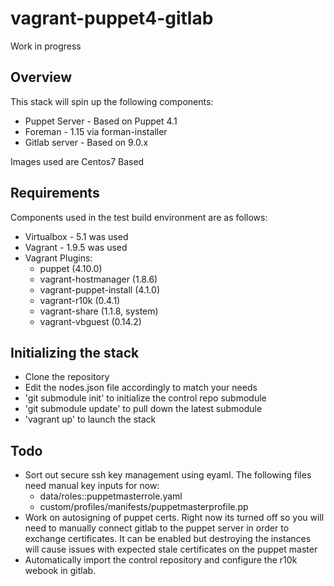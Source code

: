# vagrant-puppet4-gitlab

Work in progress

## Overview
This stack will spin up the following components:

- Puppet Server - Based on Puppet 4.1
- Foreman - 1.15 via forman-installer
- Gitlab server - Based on 9.0.x

Images used are Centos7 Based

## Requirements
Components used in the test build environment are as follows:
- Virtualbox - 5.1 was used
- Vagrant - 1.9.5 was used
- Vagrant Plugins:
  - puppet (4.10.0)
  - vagrant-hostmanager (1.8.6)
  - vagrant-puppet-install (4.1.0)
  - vagrant-r10k (0.4.1)
  - vagrant-share (1.1.8, system)
  - vagrant-vbguest (0.14.2)

## Initializing the stack

- Clone the repository
- Edit the nodes.json file accordingly to match your needs
- 'git submodule init' to initialize the control repo submodule
- 'git submodule update' to pull down the latest submodule
- 'vagrant up' to launch the stack

## Todo
- Sort out secure ssh key management using eyaml.  The following files need manual key inputs for now:
  - data/roles::puppetmasterrole.yaml
  - custom/profiles/manifests/puppetmasterprofile.pp
- Work on autosigning of puppet certs. Right now its turned off so you will need to manually connect gitlab to the puppet server in order to exchange certificates.  It can be enabled but destroying the instances will cause issues with expected stale certificates on the puppet master
- Automatically import the control repository and configure the r10k webook in gitlab.
